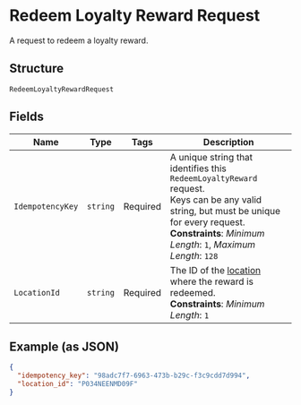 
# Redeem Loyalty Reward Request

A request to redeem a loyalty reward.

## Structure

`RedeemLoyaltyRewardRequest`

## Fields

| Name | Type | Tags | Description |
|  --- | --- | --- | --- |
| `IdempotencyKey` | `string` | Required | A unique string that identifies this `RedeemLoyaltyReward` request.<br>Keys can be any valid string, but must be unique for every request.<br>**Constraints**: *Minimum Length*: `1`, *Maximum Length*: `128` |
| `LocationId` | `string` | Required | The ID of the [location](entity:Location) where the reward is redeemed.<br>**Constraints**: *Minimum Length*: `1` |

## Example (as JSON)

```json
{
  "idempotency_key": "98adc7f7-6963-473b-b29c-f3c9cdd7d994",
  "location_id": "P034NEENMD09F"
}
```

